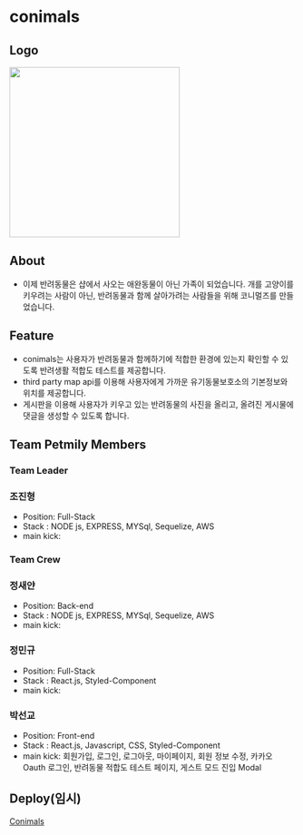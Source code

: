 # conimals

## Logo
<img width="300" height="300" src="https://user-images.githubusercontent.com/74203440/169957702-452b79df-6d21-4c1f-bd94-bf7f6dc3fa16.svg"/>

## About

- 이제 반려동물은 샵에서 사오는 애완동물이 아닌 가족이 되었습니다. 개를 고양이를 키우려는 사람이 아닌, 반려동물과 함께 살아가려는 사람들을 위해 코니멀즈를 만들었습니다.


## Feature

- conimals는 사용자가 반려동물과 함께하기에 적합한 환경에 있는지 확인할 수 있도록 반려생활 적합도 테스트를 제공합니다.
- third party map api를 이용해 사용자에게 가까운 유기동물보호소의 기본정보와 위치를 제공합니다.
- 게시판을 이용해 사용자가 키우고 있는 반려동물의 사진을 올리고, 올려진 게시물에 댓글을 생성할 수 있도록 합니다.

## Team Petmily Members

### Team Leader

### 조진형

- Position: Full-Stack
- Stack : NODE js, EXPRESS, MYSql, Sequelize, AWS
- main kick: 

### Team Crew

### 정새얀

- Position: Back-end
- Stack : NODE js, EXPRESS, MYSql, Sequelize, AWS
- main kick: 

### 정민규

- Position: Full-Stack
- Stack : React.js, Styled-Component
- main kick: 

### 박선교 

- Position: Front-end
- Stack : React.js, Javascript, CSS, Styled-Component
- main kick: 회원가입, 로그인, 로그아웃, 마이페이지, 회원 정보 수정, 카카오 Oauth 로그인, 반려동물 적합도 테스트 페이지, 게스트 모드 진입 Modal

## Deploy(임시)
[Conimals]()
